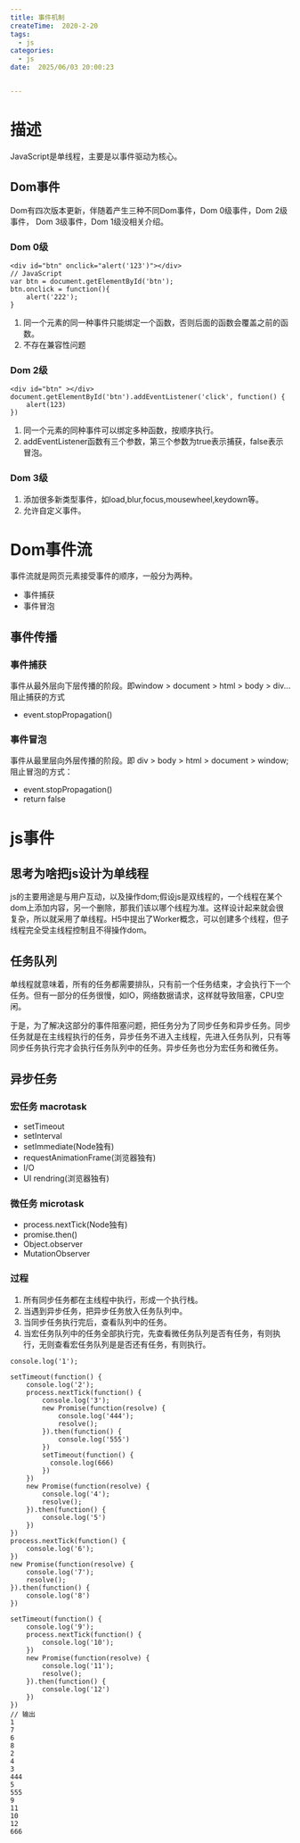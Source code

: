 ```yaml
---
title: 事件机制
createTime:  2020-2-20
tags:
  - js
categories:
  - js
date:  2025/06/03 20:00:23


---
```


# 描述
JavaScript是单线程，主要是以事件驱动为核心。

## Dom事件
Dom有四次版本更新，伴随着产生三种不同Dom事件，Dom 0级事件，Dom 2级事件， Dom 3级事件，Dom 1级没相关介绍。

### Dom 0级
```
<div id="btn" onclick="alert('123')"></div>
// JavaScript
var btn = document.getElementById('btn');
btn.onclick = function(){
    alert('222');
}
```
1. 同一个元素的同一种事件只能绑定一个函数，否则后面的函数会覆盖之前的函数。
2. 不存在兼容性问题

### Dom 2级
```
<div id="btn" ></div>
document.getElementById('btn').addEventListener('click', function() {
    alert(123)
})
```
1. 同一个元素的同种事件可以绑定多种函数，按顺序执行。
2. addEventListener函数有三个参数，第三个参数为true表示捕获，false表示冒泡。

### Dom 3级
1. 添加很多新类型事件，如load,blur,focus,mousewheel,keydown等。
2. 允许自定义事件。

# Dom事件流
事件流就是网页元素接受事件的顺序，一般分为两种。
* 事件捕获
* 事件冒泡

## 事件传播

### 事件捕获
事件从最外层向下层传播的阶段。即window > document > html > body > div...  
阻止捕获的方式  
* event.stopPropagation()
### 事件冒泡
事件从最里层向外层传播的阶段。即 div > body > html > document > window;  
阻止冒泡的方式：
* event.stopPropagation()
* return false

# js事件
## 思考为啥把js设计为单线程
js的主要用途是与用户互动，以及操作dom;假设js是双线程的，一个线程在某个dom上添加内容，另一个删除，那我们该以哪个线程为准。这样设计起来就会很复杂，所以就采用了单线程。H5中提出了Worker概念，可以创建多个线程，但子线程完全受主线程控制且不得操作dom。

## 任务队列
单线程就意味着，所有的任务都需要排队，只有前一个任务结束，才会执行下一个任务。但有一部分的任务很慢，如IO，网络数据请求，这样就导致阻塞，CPU空闲。

于是，为了解决这部分的事件阻塞问题，把任务分为了同步任务和异步任务。同步任务就是在主线程执行的任务，异步任务不进入主线程，先进入任务队列，只有等同步任务执行完才会执行任务队列中的任务。异步任务也分为宏任务和微任务。
## 异步任务

### 宏任务 macrotask
* setTimeout
* setInterval
* setImmediate(Node独有)
* requestAnimationFrame(浏览器独有)
* I/O
* UI rendring(浏览器独有)

### 微任务 microtask
* process.nextTick(Node独有)
* promise.then()
* Object.observer
* MutationObserver

### 过程
1. 所有同步任务都在主线程中执行，形成一个执行栈。
2. 当遇到异步任务，把异步任务放入任务队列中。
3. 当同步任务执行完后，查看队列中的任务。
4. 当宏任务队列中的任务全部执行完，先查看微任务队列是否有任务，有则执行，无则查看宏任务队列是是否还有任务，有则执行。

```
console.log('1');
 
setTimeout(function() {
    console.log('2');
    process.nextTick(function() {
        console.log('3');
        new Promise(function(resolve) {
            console.log('444');
            resolve();
        }).then(function() {
            console.log('555')
        })
        setTimeout(function() {
          console.log(666)
        })
    })
    new Promise(function(resolve) {
        console.log('4');
        resolve();
    }).then(function() {
        console.log('5')
    })
})
process.nextTick(function() {
    console.log('6');
})
new Promise(function(resolve) {
    console.log('7');
    resolve();
}).then(function() {
    console.log('8')
})
 
setTimeout(function() {
    console.log('9');
    process.nextTick(function() {
        console.log('10');
    })
    new Promise(function(resolve) {
        console.log('11');
        resolve();
    }).then(function() {
        console.log('12')
    })
})
// 输出
1
7
6
8
2
4
3
444
5
555
9
11
10
12
666
```